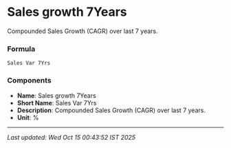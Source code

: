 # Sales growth 7Years
Compounded Sales Growth (CAGR) over last 7 years.

### Formula
```text
Sales Var 7Yrs
```


### Components
- **Name**: Sales growth 7Years
- **Short Name**: Sales Var 7Yrs
- **Description**: Compounded Sales Growth (CAGR) over last 7 years.
- **Unit**: %

---
*Last updated: Wed Oct 15 00:43:52 IST 2025*
